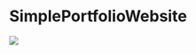 # SimplePortfolioWebsite

<img src="ttps://github.com/RazanAlmahdi/SimplePortfolioWebsite/blob/main/interface.png" /> 

